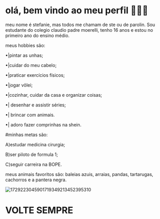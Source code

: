 # olá, bem vindo ao meu perfil 💆🏼‍♀️

meu nome é stefanie, mas todos me chamam de ste ou de parolin. Sou estudante do colegio claudio padre moerelli, tenho 16 anos e estou no primeiro ano do ensino médio.

meus hobbies são:

•|pintar as unhas;

•|cuidar do meu cabelo;

•|praticar exercícios físicos;

•|jogar vôlei;

•|cozinhar, cuidar da casa e organizar coisas;

•| desenhar e assistir séries;

•| brincar com animais.

•| adoro fazer comprinhas na shein.


#minhas metas são:

A)estudar medicina cirurgia;

B)ser piloto de formula 1;

C)seguir carreira na BOPE.

meus animais favoritos são:
baleias azuis, arraias, pandas, 
tartarugas, cachorros e a pantera negra.




![1729223045901719349213452395310](https://github.com/user-attachments/assets/6b3314af-ec99-4d0c-8527-77f9df0140ef)


# VOLTE SEMPRE
